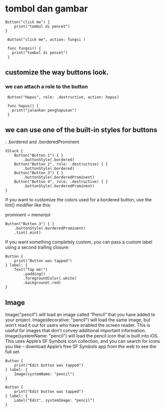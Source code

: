 # tombol dan gambar


```
Button("click me") {
    print("tombol di pencet")
}

 Button("click me", action: fungsi )

 func fungsi() {
   print("tombol di pencet")
 }

```

## customize the way buttons look.

###  we can attach a role to the button
```
 Button("Hapus", role: .destructive, action: hapus)

 func hapus() {
   print("jalankan penghapusan")
 }
```

## we can use one of the built-in styles for buttons

: .bordered and .borderedProminent

```
VStack {
    Button("Button 1") { }
        .buttonStyle(.bordered)
    Button("Button 2", role: .destructive) { }
        .buttonStyle(.bordered)
    Button("Button 3") { }
        .buttonStyle(.borderedProminent)
    Button("Button 4", role: .destructive) { }
        .buttonStyle(.borderedProminent)
}
```

If you want to customize the colors used for a bordered button, use the tint() modifier like this:

prominent  = menonjol

```
Button("Button 3") { }
    .buttonStyle(.borderedProminent)
    .tint(.mint)
```

If you want something completely custom, you can pass a custom label using a second trailing closure:

```
Button {
    print("Button was tapped")
} label: {
    Text("Tap me!")
        .padding()
        .foregroundColor(.white)
        .background(.red)
}
```

## Image

Image("pencil") will load an image called “Pencil” that you have added to your project.
Image(decorative: "pencil") will load the same image, but won’t read it out for users who have enabled the screen reader. This is useful for images that don’t convey additional important information.
Image(systemName: "pencil") will load the pencil icon that is built into iOS. This uses Apple’s SF Symbols icon collection, and you can search for icons you like – download Apple’s free SF Symbols app from the web to see the full set.

```
Button {
    print("Edit button was tapped")
} label: {
    Image(systemName: "pencil")
}

Button {
    print("Edit button was tapped")
} label: {
    Label("Edit", systemImage: "pencil")
}

```
